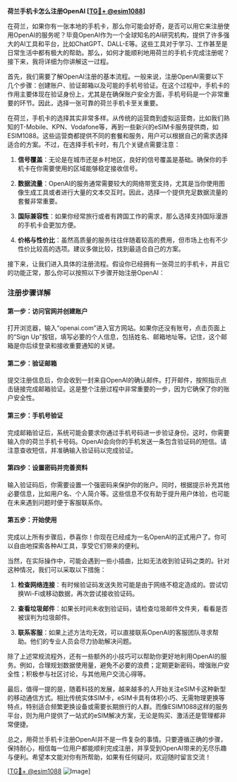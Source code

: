 **荷兰手机卡怎么注册OpenAI [[TG💪+ @esim1088](https://t.me/s/esim1088)]**

在荷兰，如果你有一张本地的手机卡，那么你可能会好奇，是否可以用它来注册使用OpenAI的服务呢？毕竟OpenAI作为一个全球知名的AI研究机构，提供了许多强大的AI工具和平台，比如ChatGPT、DALL-E等。这些工具对于学习、工作甚至是日常生活中都有极大的帮助。那么，如何才能顺利地用荷兰的手机卡完成注册呢？接下来，我将详细为你讲解这一过程。

首先，我们需要了解OpenAI注册的基本流程。一般来说，注册OpenAI需要以下几个步骤：创建账户、验证邮箱以及可能的手机号验证。在这个过程中，手机卡的作用主要体现在验证身份上，尤其是在确保账户安全方面，手机号码是一个非常重要的环节。因此，选择一张可靠的荷兰手机卡至关重要。

在荷兰，手机卡的选择其实非常多样。从传统的运营商到虚拟运营商，比如我们熟知的T-Mobile、KPN、Vodafone等，再到一些新兴的eSIM卡服务提供商，如ESIM1088。这些运营商都提供不同的套餐和服务，用户可以根据自己的需求选择适合的方案。不过，在选择手机卡时，有几个关键点需要注意：

1. **信号覆盖**：无论是在城市还是乡村地区，良好的信号覆盖是基础。确保你的手机卡在你需要使用的区域能够稳定接收信号。
   
2. **数据流量**：OpenAI的服务通常需要较大的网络带宽支持，尤其是当你使用图像生成工具或者进行大量的文本交互时。因此，选择一个提供充足数据流量的套餐非常重要。

3. **国际兼容性**：如果你经常旅行或者有跨国工作的需求，那么选择支持国际漫游的手机卡会更加方便。

4. **价格与性价比**：虽然高质量的服务往往伴随着较高的费用，但市场上也有不少性价比较高的选项。建议多做比较，找到最适合自己的方案。

接下来，让我们进入具体的注册流程。假设你已经拥有一张荷兰的手机卡，并且它的功能正常，那么你可以按照以下步骤开始注册OpenAI：

### 注册步骤详解

#### 第一步：访问官网并创建账户
打开浏览器，输入“openai.com”进入官方网站。如果你还没有账号，点击页面上的“Sign Up”按钮，填写必要的个人信息，包括姓名、邮箱地址等。记住，这个邮箱是你后续登录和接收重要通知的关键。

#### 第二步：验证邮箱
提交注册信息后，你会收到一封来自OpenAI的确认邮件。打开邮件，按照指示点击链接完成邮箱验证。这是整个注册过程中非常重要的一步，因为它确保了你的账户安全性。

#### 第三步：手机号验证
完成邮箱验证后，系统可能会要求你通过手机号码进一步验证身份。这时，你需要输入你的荷兰手机卡号码。OpenAI会向你的手机发送一条包含验证码的短信。请注意查收短信，并准确输入验证码以完成验证。

#### 第四步：设置密码并完善资料
输入验证码后，你需要设置一个强密码来保护你的账户。同时，根据提示补充其他必要信息，比如用户名、个人简介等。这些信息不仅有助于提升用户体验，也可能在未来遇到问题时便于客服联系你。

#### 第五步：开始使用
完成以上所有步骤后，恭喜你！你现在已经成为一名OpenAI的正式用户了。你可以自由地探索各种AI工具，享受它们带来的便利。

当然，在实际操作中，可能会遇到一些小插曲，比如无法收到验证码之类的。针对这种情况，我们可以采取以下措施：

1. **检查网络连接**：有时候验证码发送失败可能是由于网络不稳定造成的。尝试切换Wi-Fi或移动数据，再次尝试接收验证码。
   
2. **查看垃圾邮件**：如果长时间未收到验证码，请检查垃圾邮件文件夹，看看是否被误判为垃圾邮件。
   
3. **联系客服**：如果上述方法均无效，可以直接联系OpenAI的客服团队寻求帮助。他们的专业人员会尽力协助解决问题。

除了上述常规流程外，还有一些额外的小技巧可以帮助你更好地利用OpenAI的服务。例如，合理规划数据使用量，避免不必要的浪费；定期更新密码，增强账户安全性；积极参与社区讨论，与其他用户交流心得等。

最后，值得一提的是，随着科技的发展，越来越多的人开始关注eSIM卡这种新型的移动通信方式。相比传统实体SIM卡，eSIM卡具有体积小巧、无需物理更换等特点，特别适合频繁更换设备或需要长期旅行的人群。而像ESIM1088这样的服务平台，则为用户提供了一站式的eSIM解决方案，无论是购买、激活还是管理都非常便捷。

总之，用荷兰手机卡注册OpenAI并不是一件复杂的事情。只要遵循正确的步骤，保持耐心，相信每一位用户都能顺利完成注册，并享受到OpenAI带来的无尽乐趣与便利。希望本文能对你有所帮助，如果有任何疑问，欢迎随时留言交流！

[[TG💪+ @esim1088](https://t.me/s/esim1088) ![Image](https://i.postimg.cc/4NQfJmqS/Snipaste-2025-05-13-00-14-12.png)]